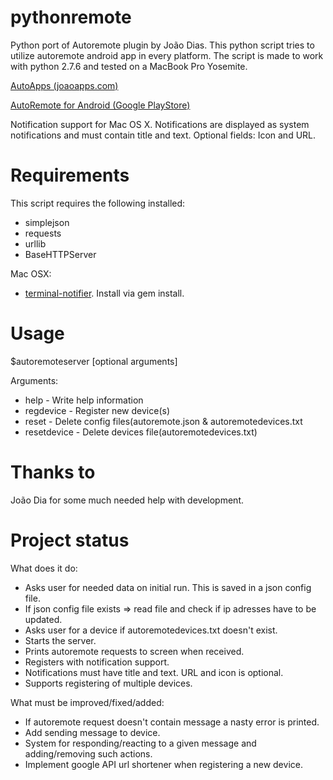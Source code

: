 pythonremote
============

Python port of Autoremote plugin by João Dias. 
This python script tries to utilize autoremote android app in every platform. 
The script is made to work with python 2.7.6 and tested on a MacBook Pro Yosemite. 

[AutoApps (joaoapps.com)](http://joaoapps.com/)

[AutoRemote for Android (Google PlayStore)](https://play.google.com/store/apps/details?id=com.joaomgcd.autoremote&hl=de)

Notification support for Mac OS X.
Notifications are displayed as system notifications and must contain title and text.
Optional fields: Icon and URL.

Requirements
============

This script requires the following installed:
- simplejson
- requests
- urllib
- BaseHTTPServer

Mac OSX:
- [terminal-notifier](https://github.com/alloy/terminal-notifier). Install via gem install. 


Usage
=====
$autoremoteserver [optional arguments]

Arguments:
- help          - Write help information
- regdevice     - Register new device(s)
- reset         - Delete config files(autoremote.json & autoremotedevices.txt
- resetdevice   - Delete devices file(autoremotedevices.txt)

Thanks to
=========

João Dia for some much needed help with development.


Project status
==============

What does it do:
- Asks user for needed data on initial run. This is saved in a json config file.
- If json config file exists => read file and check if ip adresses have to be updated.
- Asks user for a device if autoremotedevices.txt doesn't exist. 
- Starts the server.
- Prints autoremote requests to screen when received.
- Registers with notification support.
- Notifications must have title and text. URL and icon is optional.
- Supports registering of multiple devices.

What must be improved/fixed/added:
- If autoremote request doesn't contain message a nasty error is printed.
- Add sending message to device. 
- System for responding/reacting to a given message and adding/removing such actions.
- Implement google API url shortener when registering a new device.
